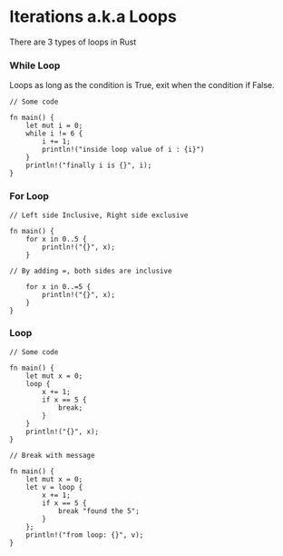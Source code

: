 # Iterations a.k.a Loops

There are 3 types of loops in Rust

### While Loop

Loops as long as the condition is True, exit when the condition if False.

```
// Some code

fn main() {
    let mut i = 0;
    while i != 6 {
        i += 1;
        println!("inside loop value of i : {i}")
    }
    println!("finally i is {}", i);
}

```

### For Loop

```
// Left side Inclusive, Right side exclusive

fn main() {
    for x in 0..5 {
        println!("{}", x);
    }

// By adding =, both sides are inclusive

    for x in 0..=5 {
        println!("{}", x);
    }
}

```

### Loop

```
// Some code

fn main() {
    let mut x = 0;
    loop {
        x += 1;
        if x == 5 {
            break;
        }
    }
    println!("{}", x);
}

```

```
// Break with message

fn main() {
    let mut x = 0;
    let v = loop {
        x += 1;
        if x == 5 {
            break "found the 5";
        }
    };
    println!("from loop: {}", v);
}

```
